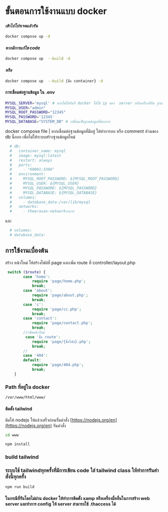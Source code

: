 # ขั้นตอนการใช้งานแบบ docker 
#### _เข้าไปโปรเจคแล้วรัน_
```bash
docker compose up -d
```
#### _หากมีการแก้ไข code_
```bash
docker compose up  --build -d
```
#### _หรือ_
```bash
docker compose up  --build {ชื่อ container} -d
```

####  การเชื่อมต่อฐานข้อมูล ใน .env
```bash
MYSQL_SERVER='mysql' # หากไม่ได้รันที่ docker ให้ใช้ ip ของ  server หรือเครื่องที่รัน ฐานข้อมูล
MYSQL_USER="admin"
MYSQL_ROOT_PASSWORD="12345"
MYSQL_PASSWORD='12345'
MYSQL_DATABASE="SYSTEM_DB" # เปลี่ยนเป็นฐานข้อมูลที่ต้องการ 
```

docker compose file  | หากเชื่อมต่อฐานข้อมูลที่มีอยู่ ให้ทำการลบ หรือ comment ส่วนของ db  นี้ออก เพื่อไม่ให้ระบบสร้างฐานข้อมูลใหม่ 
```bash
  # db:
  #   container_name: mysql
  #   image: mysql:latest
  #   restart: always
  #   ports:
  #     - "60001:3306"
  #   environment:
  #     MYSQL_ROOT_PASSWORD: ${MYSQL_ROOT_PASSWORD}
  #     MYSQL_USER: ${MYSQL_USER}
  #     MYSQL_PASSWORD: ${MYSQL_PASSWORD}
  #     MYSQL_DATABASE: ${MYSQL_DATABASE}
  #   volumes:
  #     - database_data:/var/lib/mysql
  #   networks:
  #     - theerasan-networkองการ 
```
และ 
```bash
  # volumes:
  # database_data:
```

## การใช้งานเบื่องต้น 

สร้าง หน้าใหม่ ให้สร้างไฟล์ที่ page และเพิ่ม route ที่ controller/layout.php 

```php
 switch ($route) {
        case 'home':
            require 'page/home.php';
            break;
        case 'about':
            require 'page/about.php';
            break;
        case 'c':
            require 'page/cc.php';
            break;
        case 'contact':
            require 'page/contact.php';
            break;
        //เพิ่มหน้าใหม่
         case 'ชื่อ route':
            require 'page/{ชื่อไฟล์}.php';
            break;   
        //
        case '404':
        default:
            require 'page/404.php';
            break;
    }
```
### Path ที่อยู่ใน docker
```bash
/var/www/html/www/
```
#### ติดตั้ง tailwind
ติดให้ nodejs ให้แล้วเสร็จก่อนรั้นคำสั่ง
[https://nodejs.org/en](https://nodejs.org/en)
รันคำสั่ง
```bash
cd www

npm install
```

### build tailwind 
### ระบบใช้ tailwindทุกครั้งที่มีการเขียน code ใส่ tailwind class ให้ทำการรันคำสั่งนี้ทุกครั้ง
```bash
npm run build
```

#### ในกรณีที่รันโดยไม่ผ่าน docker ให้ทำการติดตั้ง xamp หรือเครื่องมื่ออื่นในการสร้าง web server และทำการ config ให้ server สามารถใช้ .thaccess ได้

